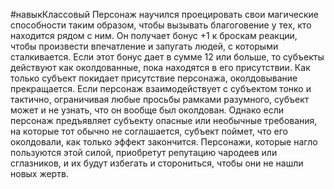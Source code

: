 #навыкКлассовый
Персонаж научился проецировать свои магические способности таким образом, чтобы вызывать благоговение у тех, кто находится рядом с ним. Он получает бонус +1 к броскам реакции, чтобы произвести впечатление и запугать людей, с которыми сталкивается. Если этот бонус дает в сумме 12 или больше, то субъекты действуют как околдованные, пока находятся в его присутствии. Как только субъект покидает присутствие персонажа, околдовывание прекращается. Если персонаж взаимодействует с субъектом тонко и тактично, ограничивая любые просьбы рамками разумного, субъект может и не узнать, что он вообще был околдован. Однако если персонаж предъявляет субъекту опасные или необычные требования, на которые тот обычно не соглашается, субъект поймет, что его околдовали, как только эффект закончится. Персонажи, которые нагло пользуются этой силой, приобретут репутацию чародеев или сглазников, и их будут избегать и сторониться, чтобы они не нашли новых жертв.
